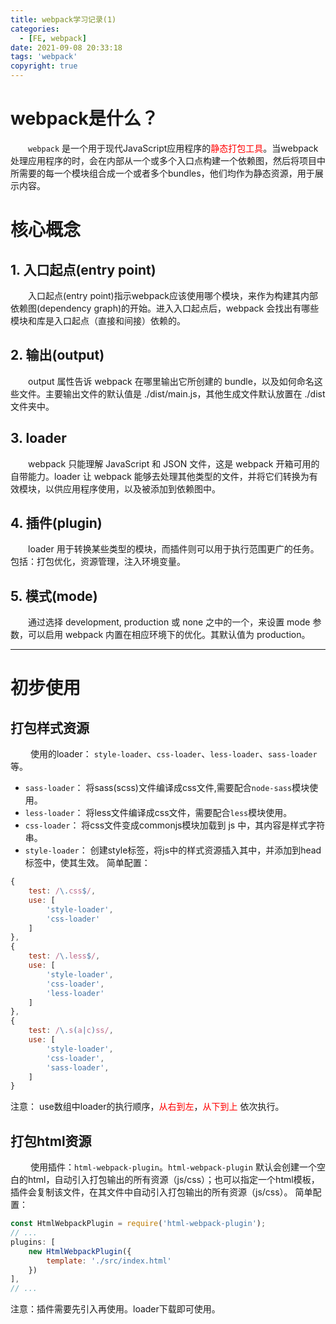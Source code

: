 ```yaml
---
title: webpack学习记录(1)
categories:
  - [FE, webpack]
date: 2021-09-08 20:33:18
tags: 'webpack'
copyright: true
---
```


# webpack是什么？
 &emsp;&emsp;`webpack` 是一个用于现代JavaScript应用程序的<font color='#f00'>静态打包工具</font>。当webpack处理应用程序的时，会在内部从一个或多个入口点构建一个依赖图，然后将项目中所需要的每一个模块组合成一个或者多个bundles，他们均作为静态资源，用于展示内容。

<!-- more -->

# 核心概念
## 1. 入口起点(entry point)
&emsp;&emsp;入口起点(entry point)指示webpack应该使用哪个模块，来作为构建其内部依赖图(dependency graph)的开始。进入入口起点后，webpack 会找出有哪些模块和库是入口起点（直接和间接）依赖的。

## 2. 输出(output)
&emsp;&emsp;output 属性告诉 webpack 在哪里输出它所创建的 bundle，以及如何命名这些文件。主要输出文件的默认值是 ./dist/main.js，其他生成文件默认放置在 ./dist 文件夹中。

## 3. loader
&emsp;&emsp;webpack 只能理解 JavaScript 和 JSON 文件，这是 webpack 开箱可用的自带能力。loader 让 webpack 能够去处理其他类型的文件，并将它们转换为有效模块，以供应用程序使用，以及被添加到依赖图中。

## 4. 插件(plugin)
&emsp;&emsp;loader 用于转换某些类型的模块，而插件则可以用于执行范围更广的任务。包括：打包优化，资源管理，注入环境变量。

## 5. 模式(mode)
&emsp;&emsp;通过选择 development, production 或 none 之中的一个，来设置 mode 参数，可以启用 webpack 内置在相应环境下的优化。其默认值为 production。

------

# 初步使用

## 打包样式资源
&emsp;&emsp; 使用的loader： `style-loader`、`css-loader`、`less-loader`、`sass-loader` 等。
- `sass-loader`： 将sass(scss)文件编译成css文件,需要配合`node-sass`模块使用。
- `less-loader`： 将less文件编译成css文件，需要配合`less`模块使用。
- `css-loader`： 将css文件变成commonjs模块加载到 js 中，其内容是样式字符串。
- `style-loader`： 创建style标签，将js中的样式资源插入其中，并添加到head标签中，使其生效。
简单配置： 
```javascript
{
    test: /\.css$/,
    use: [
        'style-loader',
        'css-loader'
    ]
},
{
    test: /\.less$/,
    use: [
        'style-loader',
        'css-loader',
        'less-loader'
    ]
},
{
    test: /\.s(a|c)ss/,
    use: [
        'style-loader',
        'css-loader',
        'sass-loader',
    ]
}
```
注意： use数组中loader的执行顺序，<font color='#f00'>从右到左</font>，<font color='#f00'>从下到上</font> 依次执行。

## 打包html资源
&emsp;&emsp; 使用插件：`html-webpack-plugin`。`html-webpack-plugin` 默认会创建一个空白的html，自动引入打包输出的所有资源（js/css）；也可以指定一个html模板，插件会复制该文件，在其文件中自动引入打包输出的所有资源（js/css）。
简单配置：
```js
const HtmlWebpackPlugin = require('html-webpack-plugin');
// ...
plugins: [
    new HtmlWebpackPlugin({
        template: './src/index.html'
    })
],
// ...
```
注意：插件需要先引入再使用。loader下载即可使用。